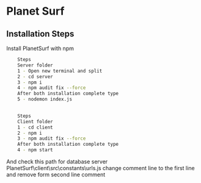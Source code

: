 
# Planet Surf

## Installation Steps

Install PlanetSurf with npm

```bash
    Steps
    Server folder
    1 - Open new terminal and split
    2 - cd server
    3 - npm i
    4 - npm audit fix --force
    After both installation complete type
    5 - nodemon index.js 
   
```
```bash
    Steps
    Client folder
    1 - cd client
    2 - npm i
    3 - npm audit fix --force
    After both installation complete type
    4 - npm start
```

And check this path for database server PlanetSurf\client\src\constants\urls.js
change comment line to the first line and remove form second line comment